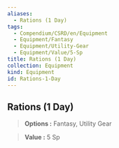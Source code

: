 ```yaml
---
aliases:
  - Rations (1 Day)
tags:
  - Compendium/CSRD/en/Equipment
  - Equipment/Fantasy
  - Equipment/Utility-Gear
  - Equipment/Value/5-Sp
title: Rations (1 Day)
collection: Equipment
kind: Equipment
id: Rations-1-Day
---
```

## Rations (1 Day)    
    
>    
> **Options :** Fantasy, Utility Gear    
> **Value :** 5 Sp
